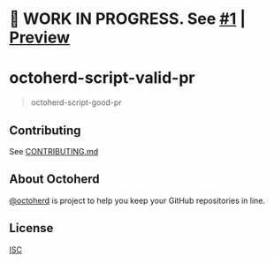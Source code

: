 # 🚧 WORK IN PROGRESS. See [#1](https://github.com/bdougie/octoherd-script-valid-pr/pull/1) | [Preview](https://github.com/bdougie/octoherd-script-valid-pr/tree/initial-version)

# octoherd-script-valid-pr

> octoherd-script-good-pr

## Contributing

See [CONTRIBUTING.md](CONTRIBUTING.md)

## About Octoherd

[@octoherd](https://github.com/octoherd/) is project to help you keep your GitHub repositories in line.

## License

[ISC](LICENSE.md)
